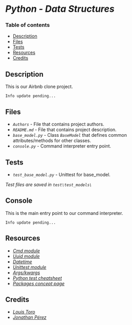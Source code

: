 # *Python - Data Structures*

### Table of contents

- [Description](#description)
- [Files](#files)
- [Tests](#tests)
- [Resources](#resources)
- [Credits](#credits)

## Description

This is our Airbnb clone project.

`Info update pending...`

## Files

- *`Authors`* - File that contains project authors.
- *`README.md`* - File that contains project description.
- *`base_model.py`* - Class *`BaseModel`* that defines common attributes/methods for other classes.
- *`console.py`* - Command interpreter entry point.

## Tests

- *`test_base_model.py`* - Unittest for base_model.

*Test files are saved in `test\test_models\`*

## Console

This is the main entry point to our command interpreter.

`Info update pending...`

## Resources

- *[Cmd module](https://docs.python.org/3.4/library/cmd.html)*
- *[Uuid module](https://docs.python.org/3.4/library/uuid.html)*
- *[Datetime](https://docs.python.org/3.4/library/datetime.html)*
- *[Unittest module](https://docs.python.org/3.4/library/unittest.html#module-unittest)*
- *[Args/kwargs](https://yasoob.me/2013/08/04/args-and-kwargs-in-python-explained/)*
- *[Python test cheatsheet](https://www.pythonsheets.com/notes/python-tests.html)*
- *[Packages concept page](https://www.geeksforgeeks.org/python-packages/)*

## Credits

- *[Louis Toro](https://github.com/Ltoro9)*
- *[Jonathan Pérez](https://github.com/prodjohnper)*
